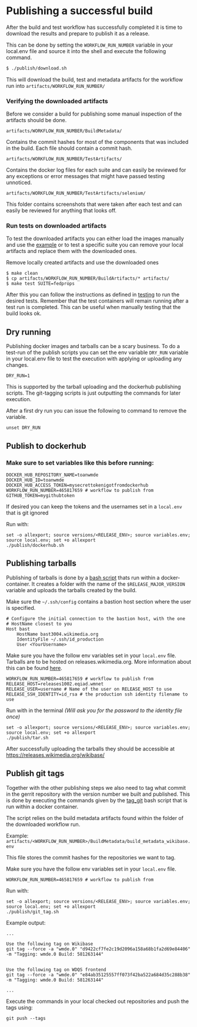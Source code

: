 

# Publishing a successful build

After the build and test workflow has successfully completed it is time to download the results and prepare to publish it as a release.

This can be done by setting the `WORKFLOW_RUN_NUMBER` variable in your local.env file and source it into the shell and execute the following command.

```sh
$ ./publish/download.sh
```

This will download the build, test and metadata artifacts for the workflow run into `artifacts/WORKFLOW_RUN_NUMBER/`

### Verifying the downloaded artifacts

Before we consider a build for publishing some manual inspection of the artifacts should be done.

`artifacts/WORKFLOW_RUN_NUMBER/BuildMetadata/`

Contains the commit hashes for most of the components that was included in the build. Each file should contain a commit hash.

`artifacts/WORKFLOW_RUN_NUMBER/TestArtifacts/`

Contains the docker log files for each suite and can easily be reviewed for any exceptions or error messages that might have passed testing unnoticed.

`artifacts/WORKFLOW_RUN_NUMBER/TestArtifacts/selenium/`

This folder contains screenshots that were taken after each test and can easily be reviewed for anything that looks off.


### Run tests on downloaded artifacts

To test the downloaded artifacts you can either load the images manually and use the [example](../../example/README.md) or to test a specific suite you can remove your local artifacts and replace them with the downloaded ones.

Remove locally created artifacts and use the downloaded ones

```
$ make clean
$ cp artifacts/WORKFLOW_RUN_NUMBER/BuildArtifacts/* artifacts/
$ make test SUITE=fedprops
```

After this you can follow the instructions as defined in [testing](testing.md) to run the desired tests. Remember that the test containers will remain running after a test run is completed. This can be useful when manually testing that the build looks ok. 

## Dry running

Publishing docker images and tarballs can be a scary business. To do a test-run of the publish scripts you can set the env variable `DRY_RUN` variable in your local.env file to test the execution with applying or uploading any changes.

```
DRY_RUN=1
```
This is supported by the tarball uploading and the dockerhub publishing scripts. The git-tagging scripts is just outputting the commands for later execution.

After a first dry run you can issue the following to command to remove the variable.

```
unset DRY_RUN
```

## Publish to dockerhub
### Make sure to set variables like this before running:
```
DOCKER_HUB_REPOSITORY_NAME=toanwmde
DOCKER_HUB_ID=toanwmde
DOCKER_HUB_ACCESS_TOKEN=mysecrettokenigotfromdockerhub
WORKFLOW_RUN_NUMBER=465817659 # workflow to publish from
GITHUB_TOKEN=mygithubtoken
```

If desired you can keep the tokens and the usernames set in a `local.env` that is git ignored

Run with:

```
set -o allexport; source versions/<RELEASE_ENV>; source variables.env; source local.env; set +o allexport
./publish/dockerhub.sh
```

## Publishing tarballs

Publishing of tarballs is done by a [bash script](../../Docker/upload_tar/publish.sh) thats run within a docker-container. It creates a folder with the name of the `$RELEASE_MAJOR_VERSION` variable and uploads the tarballs created by the build.

Make sure the `~/.ssh/config` contains a bastion host section where the user is specified.

```
# Configure the initial connection to the bastion host, with the one
# HostName closest to you
Host bast
    HostName bast3004.wikimedia.org
    IdentityFile ~/.ssh/id_production
    User <YourUsername>
```


Make sure you have the follow env variables set in your `local.env` file. Tarballs are to be hosted on releases.wikimedia.org. More information about this can be found [here](https://wikitech.wikimedia.org/wiki/Releases.wikimedia.org).

```
WORKFLOW_RUN_NUMBER=465817659 # workflow to publish from
RELEASE_HOST=releases1002.eqiad.wmnet
RELEASE_USER=username # Name of the user on RELEASE_HOST to use
RELEASE_SSH_IDENTITY=id_rsa # the production ssh identity filename to use

```

Run with in the terminal
*(Will ask you for the password to the identity file once)*

```
set -o allexport; source versions/<RELEASE_ENV>; source variables.env; source local.env; set +o allexport
./publish/tar.sh
```

After successfully uploading the tarballs they should be accessible at https://releases.wikimedia.org/wikibase/

## Publish git tags

Together with the other publishing steps we also need to tag what commit in the gerrit repository with the version number we built and published. This is done by executing the commands given by the [tag_git](../../Docker/tag_git/tag_git.sh) bash script that is run within a docker container.

The script relies on the build metadata artifacts found within the folder of the downloaded workflow run.

Example: `artifacts/<WORKFLOW_RUN_NUMBER>/BuildMetadata/build_metadata_wikibase.env`

This file stores the commit hashes for the repositories we want to tag.

Make sure you have the follow env variables set in your `local.env` file. 
```
WORKFLOW_RUN_NUMBER=465817659 # workflow to publish from
```

Run with:
```
set -o allexport; source versions/<RELEASE_ENV>; source variables.env; source local.env; set +o allexport
./publish/git_tag.sh
```

Example output:
```
...

Use the following tag on Wikibase
git tag --force -a "wmde.0" "d9422cf7fe2c19d2096a158a68b1fa2d69e84406" -m "Tagging: wmde.0 Build: 581263144"


Use the following tag on WDQS frontend
git tag --force -a "wmde.0" "e84ab35125557ff073f42ba522a684d35c288b38" -m "Tagging: wmde.0 Build: 581263144"

...
```

Execute the commands in your local checked out repositories and push the tags using:
```
git push --tags
```
